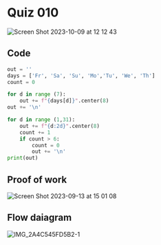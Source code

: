# Quiz 010
<img width="max" alt="Screen Shot 2023-10-09 at 12 12 43" src="https://github.com/hasmhib/unit1-2024/assets/142870448/c2b89bec-eaa4-4666-b8d2-4ea1f80e0eb0">


## Code
```py
out = ''
days = ['Fr', 'Sa', 'Su', 'Mo','Tu', 'We', 'Th']
count = 0

for d in range (7):
    out += f"{days[d]}".center(8)
out += '\n'

for d in range (1,31):
    out += f"{d:2d}".center(8)
    count += 1
    if count > 6:
        count = 0
        out += '\n'
print(out)
```

## Proof of work
<img width="max" alt="Screen Shot 2023-09-13 at 15 01 08" src="https://github.com/hasmhib/unit1-2024/assets/142870448/9bfc6a00-670d-4527-9cb2-773b1b291da1">

## Flow daiagram
![IMG_2A4C545FD5B2-1](https://github.com/hasmhib/unit1-2024/assets/142870448/9706961a-c103-4720-b802-ad710010def3)

